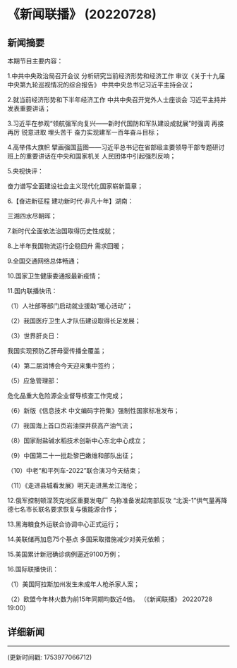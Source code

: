 # 《新闻联播》 (20220728)

## 新闻摘要

本期节目主要内容：


1.中共中央政治局召开会议 分析研究当前经济形势和经济工作 审议《关于十九届中央第九轮巡视情况的综合报告》 中共中央总书记习近平主持会议；


2.就当前经济形势和下半年经济工作 中共中央召开党外人士座谈会 习近平主持并发表重要讲话；


3.习近平在参观“领航强军向复兴——新时代国防和军队建设成就展”时强调 再接再厉 锐意进取 埋头苦干 奋力实现建军一百年奋斗目标；


4.高举伟大旗帜 擘画强国蓝图——习近平总书记在省部级主要领导干部专题研讨班上的重要讲话在中央和国家机关 人民团体中引起强烈反响；


5.央视快评：

奋力谱写全面建设社会主义现代化国家崭新篇章；


6.【奋进新征程 建功新时代·非凡十年】湖南：

三湘四水尽朝晖；


7.新时代全面依法治国取得历史性成就；


8.上半年我国物流运行企稳回升 需求回暖；


9.全国交通网络总体畅通；


10.国家卫生健康委通报最新疫情；


11.国内联播快讯：


（1）人社部等部门启动就业援助“暖心活动”；


（2）我国医疗卫生人才队伍建设取得长足发展；


（3）世界肝炎日：

我国实现预防乙肝母婴传播全覆盖；


（4）第二届消博会今天迎来集中签约；


（5）应急管理部：

危化品重大危险源企业督导核查工作完成；


（6）新版《信息技术 中文编码字符集》强制性国家标准发布；


（7）我国海上首口页岩油探井获高产油气流；


（8）国家耐盐碱水稻技术创新中心东北中心成立；


（9）中国第二十一批赴黎巴嫩维和部队出征；


（10）中老“和平列车-2022”联合演习今天结束；


（11）《走进县城看发展》明天走进黑龙江海伦；


12.俄军控制顿涅茨克地区重要发电厂 乌称准备发起南部反攻 “北溪-1”供气量再降 德七名市长联名要求恢复与俄能源合作；


13.黑海粮食外运联合协调中心正式运行；


14.美联储再加息75个基点 多国采取措施减少对美元依赖；


15.美国累计新冠确诊病例逼近9100万例；


16.国际联播快讯：


（1）美国阿拉斯加州发生未成年人枪杀家人案；


（2）欧盟今年林火数为前15年同期均数近4倍。
（《新闻联播》 20220728 19:00）

## 详细新闻

---

(更新时间戳: 1753977066712)

